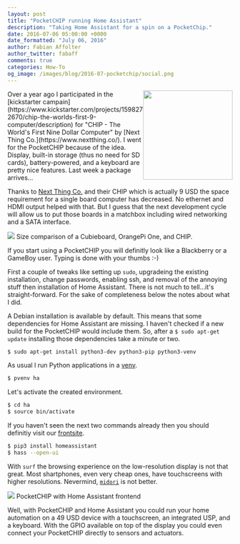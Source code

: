```yaml
---
layout: post
title: "PocketCHIP running Home Assistant"
description: "Taking Home Assistant for a spin on a PocketChip."
date: 2016-07-06 05:00:00 +0000
date_formatted: "July 06, 2016"
author: Fabian Affolter
author_twitter: fabaff
comments: true
categories: How-To
og_image: /images/blog/2016-07-pocketchip/social.png
---
```


<img src='/images/blog/2016-07-pocketchip/pocketchip-logo.png' style='clear: right; border:none; box-shadow: none; float: right; margin-bottom: 12px;' width='200' />
Over a year ago I participated in the [kickstarter campain](https://www.kickstarter.com/projects/1598272670/chip-the-worlds-first-9-computer/description) for "CHIP - The World's First Nine Dollar Computer" by [Next Thing Co.](https://www.nextthing.co/). I went for the PocketCHIP because of the idea. Display, built-in storage (thus no need for SD cards), battery-powered, and a keyboard are pretty nice features. Last week a package arrives...

<!--more-->

Thanks to [Next Thing Co.](https://www.nextthing.co/) and their CHIP which is actually 9 USD the space requirement for a single board computer has decreased. No ethernet and HDMI output helped with that. But I guess that the next development cycle will allow us to put those boards in a matchbox including wired networking and a SATA interface.

<p class='img'>
  <img src='/images/blog/2016-07-pocketchip/size.png' />
  Size comparison of a Cubieboard, OrangePi One, and CHIP.
</p>

If you start using a PocketCHIP you will definitly look like a Blackberry or a GameBoy user. Typing is done with your thumbs :-)

First a couple of tweaks like setting up `sudo`, upgradeing the existing installation, change passwords, enabling ssh, and removal of the annoying stuff then installation of Home Assistant. There is not much to tell...it's straight-forward. For the sake of completeness below the notes about what I did.

A Debian installation is available by default. This means that some dependencies for Home Assistant are missing. I haven't checked if a new build for the PocketCHIP would include them. So, after a `$ sudo apt-get update` installing those dependencies take a minute or two. 

```bash
$ sudo apt-get install python3-dev python3-pip python3-venv
```

As usual I run Python applications in a [venv](https://docs.python.org/3/library/venv.html). 

```bash
$ pvenv ha
```

Let's activate the created environment.

```bash
$ cd ha
$ source bin/activate
```

If you haven't seen the next two commands already then you should definitiy visit our [frontsite](https://home-assistant.io/). 

```bash
$ pip3 install homeassistant
$ hass --open-ui
```

With `surf` the browsing experience on the low-resolution display is not that great. Most shartphones, even very cheap ones, have touchscreens with higher resolutions. Nevermind, [`midori`](https://twitter.com/fabaff/status/748852317047418880) is not better. 

<p class='img'>
  <img src='/images/blog/2016-07-pocketchip/pocketchip.png' />
  PocketCHIP with Home Assistant frontend
</p>

Well, with PocketCHIP and Home Assistant you could run your home automation on a 49 USD device with a touchscreen, an integrated USP, and a keyboard. With the GPIO available on top of the display you could even connect your PocketCHIP directly to sensors and actuators.

